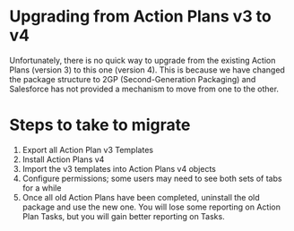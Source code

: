 # Upgrading from Action Plans v3 to v4

Unfortunately, there is no quick way to upgrade from the existing Action Plans (version 3) to this one (version 4). This is because we have changed the package structure to 2GP (Second-Generation Packaging) and Salesforce has not provided a mechanism to move from one to the other.

# Steps to take to migrate

1. Export all Action Plan v3 Templates
2. Install Action Plans v4
3. Import the v3 templates into Action Plans v4 objects
4. Configure permissions; some users may need to see both sets of tabs for a while
5. Once all old Action Plans have been completed, uninstall the old package and use the new one. You will lose some reporting on Action Plan Tasks, but you will gain better reporting on Tasks.
